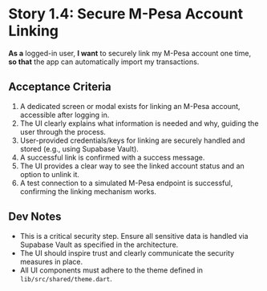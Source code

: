 # Story 1.4: Secure M-Pesa Account Linking

**As a** logged-in user,
**I want** to securely link my M-Pesa account one time,
**so that** the app can automatically import my transactions.

## Acceptance Criteria

1.  A dedicated screen or modal exists for linking an M-Pesa account, accessible after logging in.
2.  The UI clearly explains what information is needed and why, guiding the user through the process.
3.  User-provided credentials/keys for linking are securely handled and stored (e.g., using Supabase Vault).
4.  A successful link is confirmed with a success message.
5.  The UI provides a clear way to see the linked account status and an option to unlink it.
6.  A test connection to a simulated M-Pesa endpoint is successful, confirming the linking mechanism works.

## Dev Notes

*   This is a critical security step. Ensure all sensitive data is handled via Supabase Vault as specified in the architecture.
*   The UI should inspire trust and clearly communicate the security measures in place.
*   All UI components must adhere to the theme defined in `lib/src/shared/theme.dart`.
